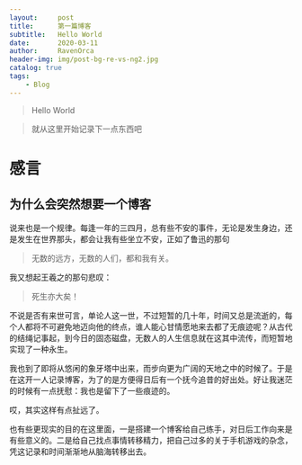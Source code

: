 ```yaml
---
layout:     post
title:      第一篇博客
subtitle:   Hello World
date:       2020-03-11
author:     RavenOrca
header-img: img/post-bg-re-vs-ng2.jpg
catalog: true
tags:
    - Blog
---
```


> Hello World
 
>就从这里开始记录下一点东西吧 

# 感言
## 为什么会突然想要一个博客

说来也是一个规律。每逢一年的三四月，总有些不安的事件，无论是发生身边，还是发生在世界那头，都会让我有些坐立不安，正如了鲁迅的那句

>无数的远方，无数的人们，都和我有关。

我又想起王羲之的那句悲叹：

>死生亦大矣！

不说是否有来世可言，单论人这一世，不过短暂的几十年，时间又总是流逝的，每个人都将不可避免地迈向他的终点，谁人能心甘情愿地来去都了无痕迹呢？从古代的结绳记事起，到今日的固态磁盘，无数人的人生信息就在这其中流传，而短暂地实现了一种永生。

我也到了即将从悠闲的象牙塔中出来，而步向更为广阔的天地之中的时候了。于是在这开一人记录博客，为了的是方便得日后有一个抚今追昔的好出处。好让我迷茫的时候有一点抚慰：我也是留下了一些痕迹的。

哎，其实这样有点扯远了。

也有些更现实的目的在这里面，一是搭建一个博客给自己练手，对日后工作向来是有些意义的。二是给自己找点事情转移精力，把自己过多的关于手机游戏的杂念，凭这记录和时间渐渐地从脑海转移出去。 

